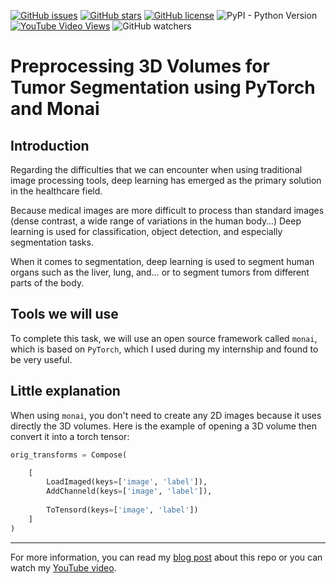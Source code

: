 [![GitHub issues](https://img.shields.io/github/issues/amine0110/preporcess-volume-medical-imaging)](https://github.com/amine0110/preporcess-volume-medical-imaging/issues) [![GitHub stars](https://img.shields.io/github/stars/amine0110/preporcess-volume-medical-imaging)](https://github.com/amine0110/preporcess-volume-medical-imaging/stargazers) [![GitHub license](https://img.shields.io/github/license/amine0110/preporcess-volume-medical-imaging)](https://github.com/amine0110/preporcess-volume-medical-imaging) ![PyPI - Python Version](https://img.shields.io/pypi/pyversions/torch) [![YouTube Video Views](https://img.shields.io/youtube/views/83FLt4fPNGs?style=social)](https://www.youtube.com/watch?v=83FLt4fPNGs&t=2s) ![GitHub watchers](https://img.shields.io/github/watchers/amine0110/preporcess-volume-medical-imaging?style=social)
# Preprocessing 3D Volumes for Tumor Segmentation using PyTorch and Monai

## Introduction 
Regarding the difficulties that we can encounter when using traditional image processing tools, deep learning has emerged as the primary solution in the healthcare field.

Because medical images are more difficult to process than standard images (dense contrast, a wide range of variations in the human body…) Deep learning is used for classification, object detection, and especially segmentation tasks.

When it comes to segmentation, deep learning is used to segment human organs such as the liver, lung, and… or to segment tumors from different parts of the body.

## Tools we will use
To complete this task, we will use an open source framework called `monai`, which is based on `PyTorch`, which I used during my internship and found to be very useful.

## Little explanation
When using `monai`, you don't need to create any 2D images because it uses directly the 3D volumes. Here is the example of opening a 3D volume then convert it into a torch tensor:

```Python
orig_transforms = Compose(

    [
        LoadImaged(keys=['image', 'label']),
        AddChanneld(keys=['image', 'label']),
        
        ToTensord(keys=['image', 'label'])
    ]
)
```

-----------------------------------------------------------

For more information, you can read my [blog post](https://pycad.co/preprocessing-3d-volumes-for-tumor-segmentation-using-monai-and-pytorch/) about this repo or you can watch my [YouTube video](https://youtu.be/83FLt4fPNGs).


